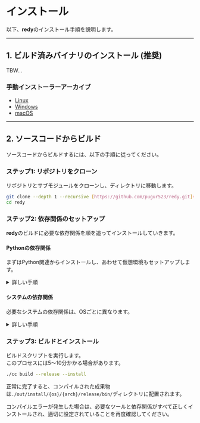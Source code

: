 # インストール

以下、**redy**のインストール手順を説明します。

---

## 1. ビルド済みバイナリのインストール (推奨)

TBW...

### 手動インストーラーアーカイブ

- [Linux](https://github.com/pugur523/redy/actions/runs/16851866442/artifacts/3726480006)
- [Windows](https://github.com/pugur523/redy/actions/runs/16851866442/artifacts/3726486384)
- [macOS](https://github.com/pugur523/redy/actions/runs/16851866442/artifacts/3726472420)

---

## 2. ソースコードからビルド

ソースコードからビルドするには、以下の手順に従ってください。

### ステップ1: リポジトリをクローン

リポジトリとサブモジュールをクローンし、ディレクトリに移動します。

```bash
git clone --depth 1 --recursive [https://github.com/pugur523/redy.git](https://github.com/pugur523/redy.git)
cd redy
```

### ステップ2: 依存関係のセットアップ

**redy**のビルドに必要な依存関係を順を追ってインストールしていきます。

#### Pythonの依存関係

まずはPython関連からインストールし、あわせて仮想環境もセットアップします。

<details>
<summary>
詳しい手順
</summary>

1. Python(>= 3.13)を<a href="https://www.python.org/downloads/">公式サイト</a>の手順通りにインストールします。<br/>
2. uvをインストールします:<br/>
```bash
pip install uv
```

3. 仮想環境を作成し、アクティベートします:<br/>
```bash
uv venv
source .venv/bin/activate
```

4. ビルドに必要なPythonパッケージを同期してインストールします:<br/>
```bash
uv sync
```

</details>

#### システムの依存関係

必要なシステムの依存関係は、OSごとに異なります。

<details>
<summary>
詳しい手順
</summary>

<h4>Ubuntu</h4>

```bash
sudo apt-get update
sudo apt-get install -y wget curl ninja-build nasm nsis wine python3

# CMakeのインストール
CMAKE_VERSION="4.1.1"
cmake_url="[https://github.com/Kitware/CMake/releases/download/v$](https://github.com/Kitware/CMake/releases/download/v$){CMAKE_VERSION}/cmake-${CMAKE_VERSION}-linux-x86_64.sh"
wget -nv "${cmake_url}" -O cmake-installer.sh
chmod +x cmake-installer.sh
sudo ./cmake-installer.sh --skip-license --prefix=/usr/local
rm cmake-installer.sh

# LLVMのインストール
LLVM_VERSION="21"
wget -qOllvm.sh [https://apt.llvm.org/llvm.sh](https://apt.llvm.org/llvm.sh) && chmod +x llvm.sh && sudo ./llvm.sh $LLVM_VERSION all && rm ./llvm.sh

source ./src/build/scripts/install_llvm_mingw.sh
echo "export LLVM_MINGW_DIR=${LLVM_MINGW_DIR}" >> ~/.bashrc
echo "export LLVM_MINGW_DIR=${LLVM_MINGW_DIR}" >> ~/.zshrc
```

<h4>Arch Linux</h4>

```bash
pacman -S --noconfirm \
        base-devel \
        git \
        wget \
        curl \
        gnupg \
        python \
        python-pip \
        ninja \
        nasm \
        yasm \
        pkgconf \
        openssl \
        llvm \
        clang \
        clang-tools-extra \
        lld \
        llvm-libs \
        cmake
yay -S --noconfirm libc++-with-libunwind
```

<h4>Windows</h4>

<a href="https://chocolatey.org/install#individual">Chocolatey</a>をインストールしてから、管理者権限つきで起動したPowerShellターミナルで、次のコマンドを実行します。<br/>
```powershell
choco install -y nsis ninja nasm cmake llvm
```

<h4>macOS</h4>

```bash
brew update
brew install ninja nasm cmake llvm@20 lld@20
echo 'export PATH="$(brew --prefix llvm@20)/bin:$PATH"' >> ~/.bash_profile
echo 'export PATH="$(brew --prefix lld@20)/bin:$PATH"' >> ~/.bash_profile
```

<h4>依存関係の確認</h4>

すべての必要なツールが正しくインストールされ、コマンドラインからアクセスできることを確認するために、以下のコマンドを実行します。

```bash
nasm --version
# 期待される出力: NASM version 2.16.03 compiled on May 13 2025

cmake --version
# 期待される出力: cmake version 4.1.1-dirty
# CMake suite maintained and supported by Kitware ([kitware.com/cmake](https://kitware.com/cmake)).

ninja --version
# 期待される出力: 1.12.1

clang --version
# 期待される出力: clang version 20.1.8
# Target: x86_64-pc-linux-gnu
# Thread model: posix
# InstalledDir: /usr/bin

# Linuxのみ
echo $LLVM_MINGW_DIR
# 期待される出力: /opt/llvm-mingw-20250826-ucrt-ubuntu-22.04-x86_64
```

</details>

### ステップ3: ビルドとインストール

ビルドスクリプトを実行します。  
このプロセスには5〜10分かかる場合があります。  

```bash
./cc build --release --install
```

正常に完了すると、コンパイルされた成果物は`./out/install/{os}/{arch}/release/bin/`ディレクトリに配置されます。

コンパイルエラーが発生した場合は、必要なツールと依存関係がすべて正しくインストールされ、適切に設定されていることを再度確認してください。
